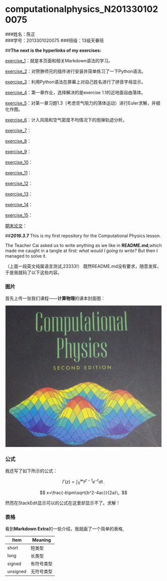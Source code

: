 # **computationalphysics_N2013301020075**
###姓名：陈正  
###学号：2013301020075
###班级：13级天眷班

##**The next is the hyperlinks of my exercises:**

[exercise_1](https://github.com/XiaobudianChen/computationalphysics_N2013301020075.git)：就是本页面和相关Markdown语法的学习。

[exercise_2](https://github.com/Ron89/thesaurus_query.vim.git)：对贺翀师兄的插件进行安装并简单练习了一下Python语法。

[exercise_3](https://github.com/XiaobudianChen/computationalphysics_N2013301020075/tree/master/exercise_3)：利用Python语法在屏幕上对自己姓名进行了拼音字母显示。

[exercise_4](https://github.com/XiaobudianChen/computationalphysics_N2013301020075/tree/master/chapter1/exercise_4)：第一章作业，选择解决的是exercise 1.1的近地面自由落体。

[exercise_5](https://github.com/XiaobudianChen/computationalphysics_N2013301020075/tree/master/chapter1/exercise_5)：对第一章习题1.3（考虑空气阻力的落体运动）进行Euler求解，并细化作图。

[exercise_6](https://github.com/XiaobudianChen/computationalphysics_N2013301020075/tree/master/chapter2/exercise_6)：计入风阻和空气密度不均情况下的炮弹轨迹分析。

[exercise_7](https://github.com/XiaobudianChen/computationalphysics_N2013301020075/tree/master/chapter2/exercise_7)：

[exercise_8](https://github.com/XiaobudianChen/computationalphysics_N2013301020075/tree/master/chapter3/exercise_8)：

[exercise_9](https://github.com/XiaobudianChen/computationalphysics_N2013301020075/tree/master/chapter3/exercise_9)：

[exercise_10](https://github.com/XiaobudianChen/computationalphysics_N2013301020075/tree/master/chapter3/exercise_10)：

[exercise_11](https://github.com/XiaobudianChen/computationalphysics_N2013301020075/tree/master/chapter4/exercise_11)：

[exercise_12](https://github.com/XiaobudianChen/computationalphysics_N2013301020075/tree/master/chapter4/exercise_12)：

[exercise_13](https://github.com/XiaobudianChen/computationalphysics_N2013301020075/tree/master/chapter5/exercise_13)：

[exercise_14](https://github.com/XiaobudianChen/computationalphysics_N2013301020075/tree/master/chapter6/exercise_14)：

[exercise_15](https://github.com/XiaobudianChen/computationalphysics_N2013301020075/tree/master/chapter7/exercise_15)：

[期末论文](https://github.com/XiaobudianChen/computationalphysics_N2013301020075/tree/master/Final-Paper)：

##***2016.3.7*** 
 This is my first repository for the Computational Physics lesson.
 
 The Teacher Cai asked us to write anything as we like in **README.md**,which made me caught in a tangle at first: *what would I going to write?* But then I managed to solve it.

（上面一段英文纯属语言测试,23333!）
既然README.md没有要求，随意发挥，于是我就码了以下这些内容。

### 图片 

首先上传一张我们课程——**计算物理**的课本封面图：

![](https://raw.githubusercontent.com/XiaobudianChen/computationalphysics_N2013301020075/master/computational.physics.png)

### 公式

我还写了如下所示的公式：
<script type="text/javascript" src="https://cdn.mathjax.org/mathjax/latest/MathJax.js?config=TeX-AMS_HTML"></script>

 $$
\Gamma(z) = \int_0^\infty t^{z-1}e^{-t}dt\,.
$$

 $$
x=\frac{-b\pm\sqrt{b^2-4ac}}{2a}\,.
  $$

然而在StackEdit显示可以的公式在这里却显示不了。求解！

### 表格

看到**Markdown Extra**的一些介绍，我就画了一个简单的表格,

Item     | Meaning
-------- | ---
short    | 短类型
long     | 长类型
signed   | 有符号类型
unsigned | 无符号类型
